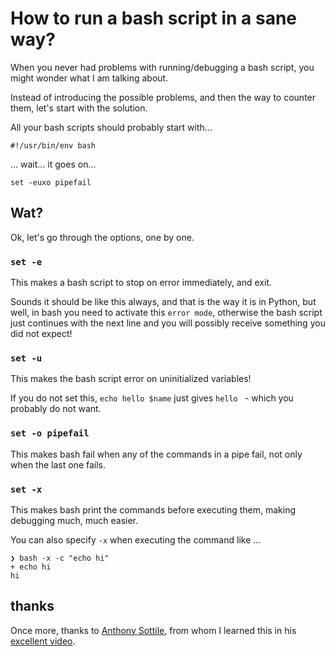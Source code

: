 # How to run a bash script in a sane way?

When you never had problems with running/debugging a bash script,
you might wonder what I am talking about.

Instead of introducing the possible problems, and then the way to counter them, let's start with the solution.

All your bash scripts should probably start with...

```
#!/usr/bin/env bash
```
... wait... it goes on...

```
set -euxo pipefail
```

## Wat?

Ok, let's go through the options, one by one.

### `set -e`

This makes a bash script to stop on error immediately, and exit.

Sounds it should be like this always,
and that is the way it is in Python,
but well,
in bash you need to activate this ``error mode``,
otherwise the bash script just continues with the next line and you will possibly receive something you did not expect!


### `set -u`

This makes the bash script error on uninitialized variables!

If you do not set this, `echo hello $name` just gives `hello ` - which you probably do not want.

### `set -o pipefail`

This makes bash fail when any of the commands in a pipe fail, not only when the last one fails.


### `set -x`

This makes bash print the commands before executing them, making debugging much, much easier.

You can also specify `-x` when executing the command like ...

```
❯ bash -x -c "echo hi"
+ echo hi
hi
```

## thanks

Once more, thanks to [Anthony Sottile](https://twitter.com/codewithanthony),
from whom I learned this in his [excellent video](https://www.youtube.com/watch?v=9fSkygQ-ZjI).
